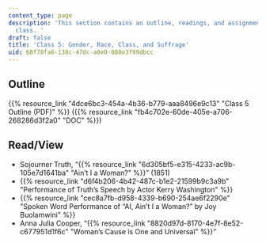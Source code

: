 ```yaml
---
content_type: page
description: 'This section contains an outline, readings, and assignments for this
  class. '
draft: false
title: 'Class 5: Gender, Race, Class, and Suffrage'
uid: 68f78fa6-138c-47dc-a0e0-088e3f99dbcc
---
```

## Outline

{{% resource_link "4dce6bc3-454a-4b36-b779-aaa8496e9c13" "Class 5 Outline (PDF)" %}} ({{% resource_link "fb4c702e-60de-405e-a706-268286d3f2a0" "DOC" %}})

## Read/View

- Sojourner Truth, “{{% resource_link "6d305bf5-e315-4233-ac9b-105e7d1641ba" "Ain’t I a Woman?" %}}” (1851)
- {{% resource_link "d6f4b206-4b42-487c-b1e2-21599b9c3a9b" "Performance of Truth’s Speech by Actor Kerry Washington" %}}
- {{% resource_link "cec8a7fb-d958-4339-b690-254ae6f2290e" "Spoken Word Performance of “AI, Ain’t I a Woman?” by Joy Buolamwini" %}}
- Anna Julia Cooper, “{{% resource_link "8820d97d-8170-4e7f-8e52-c677951d1f6c" "Woman’s Cause is One and Universal" %}}”